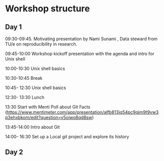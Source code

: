 # Workshop structure

## Day 1

09:30-09:45. Motivating presentation by Nami Sunami , Data steward from TU/e on reproducibility in research. 

09:45-10:00 Workshop kickoff presentation with the agenda and intro for Unix shell

10:00-10:30 Unix shell basics 

10:30-10:45 Break

10:45- 12:30 Unix shell basics 

12:30- 13:30 Lunch

13:30 Start with Menti Poll about Git Facts (https://www.mentimeter.com/app/presentation/alfb813jq54pc9qjm9t9vw3p3ehxbkom/edit?question=v5oiwo8qd8sw)

13:45-14:00 Intro about Git 

14:00- 16:30 Set up a Local git project and explore its history 


## Day 2

